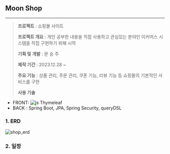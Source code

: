 ## **Moon Shop**
----
> **프로젝트** : 쇼핑몰 사이트
> 
> **프로젝트 개요** : 개인 공부한 내용을 직접 사용하고 관심있는 분야인 이커머스 시스템을 직접 구현하기 위해 시작
>
> **기획 및 개발** : 문 승 주
>
> **제작 기간** : 2023.12.28 ~
>
> **주요 기능** : 상품 관리, 주문 관리, 쿠폰 기능, 리뷰 기능 등 쇼핑몰의 기본적인 서비스를 구현
>
> **사용 기술**
- FRONT: ![js](https://github.com/tmdwn725/moon_shop_user/assets/60638602/2f21b155-6500-4d9e-bbc5-e7db07625ebd) Thymeleaf
- BACK : Spring Boot, JPA, Spring Security, queryDSL

###  **1. ERD**
![shop_erd](https://github.com/tmdwn725/moon_shop_user/assets/60638602/3d8e245e-a8a6-44d1-bfb6-4329e605925e)

###  **2. 일정**




